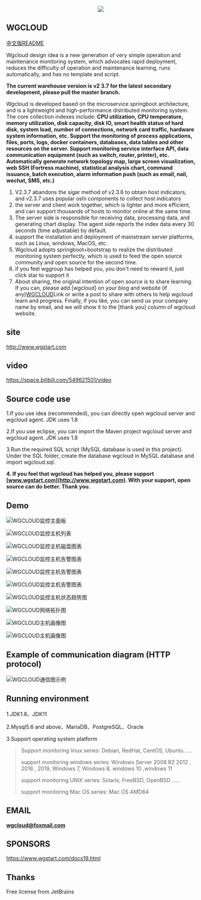 <p align="center">
  <a target="_blank" href="http://www.wgstart.com">
    <img src="./demo/logo.png">
  </a>
 </p>



## WGCLOUD

[中文版README](./README_cn.md)

Wgcloud design idea is a new generation of very simple operation and maintenance monitoring system, which advocates rapid deployment, reduces the difficulty of operation and maintenance learning, runs automatically, and has no template and script. 

**The current warehouse version is v2 3.7 for the latest secondary development, please pull the master branch.**

Wgcloud is developed based on the microservice springboot architecture, and is a lightweight and high-performance distributed monitoring system. The core collection indexes include: **CPU utilization, CPU temperature, memory utilization, disk capacity, disk IO, smart health status of hard disk, system load, number of connections, network card traffic, hardware system information, etc. Support the monitoring of process applications, files, ports, logs, docker containers, databases, data tables and other resources on the server. Support monitoring service interface API, data communication equipment (such as switch, router, printer), etc. Automatically generate network topology map, large screen visualization, web SSH (Fortress machine), statistical analysis chart, command issuance, batch execution, alarm information push (such as email, nail, wechat, SMS, etc.)** 

1. V2.3.7 abandons the sigar method of v2.3.6 to obtain host indicators, and v2.3.7 uses popular oshi components to collect host indicators
2. the server and client work together, which is lighter and more efficient, and can support thousands of hosts to monitor online at the same time.
3. The server side is responsible for receiving data, processing data, and generating chart display. The agent side reports the index data every 30 seconds (time adjustable) by default.
4. support the installation and deployment of mainstream server platforms, such as Linux, windows, MacOS, etc.
5. Wgcloud adopts springboot+bootstrap to realize the distributed monitoring system perfectly, which is used to feed the open source community and open source for the second time.
6. if you feel wggroup has helped you, you don't need to reward it, just click star to support it
7. About sharing, the original intention of open source is to share learning. If you can, please add [wgcloud] on your blog and website (if any)[WGCLOUD](http://www.wgstart.com)Link or write a post to share with others to help wgcloud learn and progress. Finally, if you like, you can send us your company name by email, and we will show it to the [thank you] column of wgcloud website.

## site

<http://www.wgstart.com>

## video

<https://space.bilibili.com/549621501/video>

## **Source code use**

1.If you use idea (recommended), you can directly open wgcloud server and wgcloud agent. JDK uses 1.8

2.If you use eclipse, you can import the Maven project wgcloud server and wgcloud agent. JDK uses 1.8

3.Run the required SQL script (MySQL database is used in this project). Under the SQL folder, create the database wgcloud in MySQL database and import wgcloud.sql.

**4. If you feel that wgcloud has helped you, please support [www.wgstart.com](http://www.wgstart.com). With your support, open source can do better. Thank you.**

## **Demo**





![WGCLOUD监控主面板](./demo/demo2.jpg)

![WGCLOUD监控主机列表](./demo/demo3.jpg)

![WGCLOUD监控主机磁盘图表](./demo/demo9.jpg)

![WGCLOUD监控主机告警图表](./demo/report.jpg)

![WGCLOUD监控主机告警图表](./demo/dp.jpg)

![WGCLOUD监控主机告警图表](./demo/dapingNew.jpg)

![WGCLOUD监控主机状态趋势图](./demo/demo4.jpg)



![WGCLOUD网络拓扑图](./demo/tpdemo.jpg)

![WGCLOUD主机画像图](./demo/ssh.jpg)

![WGCLOUD主机画像图](./demo/huaxiang.jpg)

## Example of communication diagram (HTTP protocol)

![WGCLOUD通信图示例](./demo/tongxin.jpg)

## Running environment

1.JDK1.8、JDK11

2.Mysql5.6 and above、MariaDB、PostgreSQL、Oracle

3.Support operating system platform

> Support monitoring linux series: Debian, RedHat, CentOS, Ubuntu ..... 
>
> support monitoring windows series: Windows Server 2008 R2 2012 , 2016 , 2019, Windows 7, Windows 8, windows 10 ,windows 11
>
> support monitoring UNIX series: Solaris, FreeBSD, OpenBSD ......
>
> support monitoring Mac OS series: Mac OS AMD64



## EMAIL

**wgcloud@foxmail.com**

## SPONSORS

https://www.wgstart.com/docs19.html

## Thanks

Free license from JetBrains

